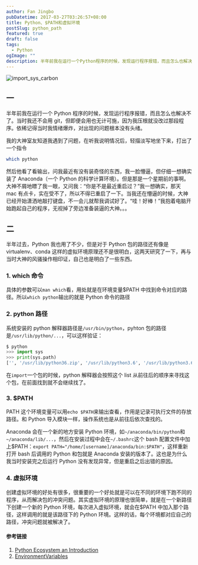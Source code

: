 ```yaml
---
author: Fan Jingbo
pubDatetime: 2017-03-27T03:26:57+08:00
title: Python、$PATH和虚拟环境
postSlug: python_path
featured: true
draft: false
tags:
  - Python
ogImage: ""
description: 半年前我在运行一个Python程序的时候，发现运行程序报错，而且怎么也解决不了。当时我还不会用git，但即便会用也无计可施，因为我压根就没改过那段程序。依稀记得当时我情绪爆炸，对出现的问题根本没有头绪
---
```


![import_sys_carbon][image-1]

## 一

半年前我在运行一个 Python 程序的时候，发现运行程序报错，而且怎么也解决不了。当时我还不会用 git，但即便会用也无计可施，因为我压根就没改过那段程序。依稀记得当时我情绪爆炸，对出现的问题根本没有头绪。

我的大神室友知道我遇到了问题，在听我说明情况后，轻描淡写地坐下来，打出了一个指令

```bash
which python
```

然后他看了看输出，问我最近有没有装奇怪的东西，我一脸懵逼，但仔细一想确实装了 Anaconda（一个 Python 的科学计算环境）。但是那是一个星期前的事啊。大神不屑地瞟了我一眼，又问我：“你是不是最近重启过？”我一想确实，那天 mac 有点卡，实在受不了，所以不得已重启了一下。当我还在懵逼的时候，大神已经开始潇洒地敲打键盘，不一会儿就帮我调试好了。“哇！好棒！”我抱着电脑开始跑起自己的程序，无视掉了旁边准备装逼的大神。。。

## 二

半年过去，Python 我也用了不少，但是对于 Python 包的路径还有像是 virtualenv、conda 这样的虚拟环境原理还不是很明白，这两天研究了一下，再与当时大神的风骚操作相印证，自己也是明白了一些东西。

### 1. which 命令

具体的参数可以`man which`看，用处就是在环境变量$PATH 中找到命令对应的路径。所以`which python`输出的就是 Python 命令的路径

### 2. python 路径

系统安装的 python 解释器路径是`/usr/bin/python`，pyhton 包的路径是`/usr/lib/python/...`，可以这样验证：

```python
$ python
>>> import sys
>>> print(sys.path)
['', '/usr/lib/python36.zip', '/usr/lib/python3.6', '/usr/lib/python3.6/lib-dynload', '/usr/lib/python3.6/site-packages']
```

在`import`一个包的时候，python 解释器会按照这个 list 从前往后的顺序来寻找这个包，在前面找到就不会继续找了。

### 3. $PATH

PATH 这个环境变量可以用`echo $PATH`来输出查看，作用是记录可执行文件的存放路径。和 Python 导入模块一样，操作系统也是从前往后依次查找的。

Anaconda 会在一个新的地方安装 Python 环境，如`~/anaconda/bin/python`和`~/anaconda/lib/...`，然后在安装过程中会在`~/.bashrc`这个 bash 配置文件中加上\$PATH：`export PATH="/home/[username]/anaconda/bin:$PATH"`，这样重新打开 bash 后调用的 Python 和包就是 Anaconda 安装的版本了。这也是为什么我当时安装完之后运行 Python 没有发现异常，但是重启之后出错的原因。

### 4. 虚拟环境

创建虚拟环境的好处有很多，很重要的一个好处就是可以在不同的环境下跑不同的程序，从而解决包的冲突问题。其实虚拟环境的原理也很简单，就是在一个新路径下创建一个新的 Python 环境，每次进入虚拟环境，就会在$PATH 中加入那个路径，这样调用的就是该路径下的 Python 环境。这样的话，每个环境都对应自己的路径，冲突问题就被解决了。

#### 参考链接

1. [Python Ecosystem an Introduction][1]
2. [EnvironmentVariables][2]

[1]: http://mirnazim.org/writings/python-ecosystem-introduction/
[2]: https://help.ubuntu.com/community/EnvironmentVariables
[image-1]: /assets/import_sys_carbon.png
